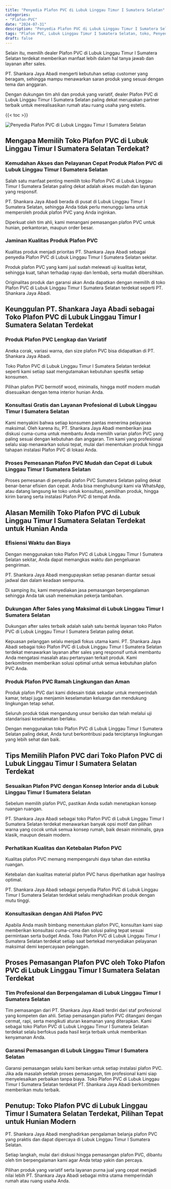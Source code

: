 ```yaml
---
title: "Penyedia Plafon PVC di Lubuk Linggau Timur I Sumatera Selatan"
categories: 
- "Plafon-PVC"
date: "2024-07-31"
description: "Penyedia Plafon PVC di Lubuk Linggau Timur I Sumatera Selatan bagi tempat tinggal, perkantoran, dan toko. Produk berkualitas, variasi motif, variasi warna menarik, beserta servis penempatan oleh tim profesional serta garansi resmi!|Servis penyediaan Plafon PVC di Lubuk Linggau Timur I Sumatera Selatan bagi keperluan hunian, kantor, maupun gerai, beserta produk terbaik dan pemasangan oleh tim ahli dan jaminan resmi.|Alternatif Plafon PVC di Lubuk Linggau Timur I Sumatera Selatan yang andal untuk hunian, perkantoran, serta ritel, bersama plafon unggulan dan instalasi oleh teknisi berpengalaman dan garansi resmi.|Penyediaan Plafon PVC di Lubuk Linggau Timur I Sumatera Selatan bagi hunian, kantor, serta toko, dengan produk berkualitas dan instalasi dikerjakan oleh teknisi ahli, dilengkapi beserta kepastian resmi.}"
tags: "Plafon PVC, Lubuk Linggau Timur I Sumatera Selatan, toko, Penyedia, distributor"
draft: false
---
```


Selain itu, memilih dealer Plafon PVC di Lubuk Linggau Timur I Sumatera Selatan terdekat memberikan manfaat lebih dalam hal tanya jawab dan layanan after sales.

PT. Shankara Jaya Abadi mengerti kebutuhan setiap customer yang beragam, sehingga mampu menawarkan saran produk yang sesuai dengan tema dan anggaran.

Dengan dukungan tim ahli dan produk yang variatif, dealer Plafon PVC di Lubuk Linggau Timur I Sumatera Selatan paling dekat merupakan partner terbaik untuk merealisasikan rumah atau ruang usaha yang estetis.

{{< toc >}}

![Penyedia Plafon PVC di Lubuk Linggau Timur I Sumatera Selatan](/images/Plafon-PVC/Penyedia-Plafon-PVC-di-Lubuk-Linggau-Timur-I-Sumatera-Selatan.png)


## Mengapa Memilih Toko Plafon PVC di Lubuk Linggau Timur I Sumatera Selatan Terdekat?

### Kemudahan Akses dan Pelayanan Cepat Produk Plafon PVC di Lubuk Linggau Timur I Sumatera Selatan

Salah satu manfaat penting memilih toko Plafon PVC di Lubuk Linggau Timur I Sumatera Selatan paling dekat adalah akses mudah dan layanan yang responsif.

PT. Shankara Jaya Abadi berada di pusat di Lubuk Linggau Timur I Sumatera Selatan, sehingga Anda tidak perlu menunggu lama untuk memperoleh produk plafon PVC yang Anda inginkan.

Diperkuat oleh tim ahli, kami menangani pemasangan plafon PVC untuk hunian, perkantoran, maupun order besar.

### Jaminan Kualitas Produk Plafon PVC

Kualitas produk menjadi prioritas PT. Shankara Jaya Abadi sebagai penyedia Plafon PVC di Lubuk Linggau Timur I Sumatera Selatan sekitar.

Produk plafon PVC yang kami jual sudah melewati uji kualitas ketat, sehingga kuat, tahan terhadap rayap dan lembab, serta mudah dibersihkan.

Originalitas produk dan garansi akan Anda dapatkan dengan memilih di toko Plafon PVC di Lubuk Linggau Timur I Sumatera Selatan terdekat seperti PT. Shankara Jaya Abadi.

## Keunggulan PT. Shankara Jaya Abadi sebagai Toko Plafon PVC di Lubuk Linggau Timur I Sumatera Selatan Terdekat

### Produk Plafon PVC Lengkap dan Variatif

Aneka corak, variasi warna, dan size plafon PVC bisa didapatkan di PT. Shankara Jaya Abadi.

Toko Plafon PVC di Lubuk Linggau Timur I Sumatera Selatan terdekat seperti kami setiap saat mengutamakan kebutuhan spesifik setiap konsumen.

Pilihan plafon PVC bermotif wood, minimalis, hingga motif modern mudah disesuaikan dengan tema interior hunian Anda.

### Konsultasi Gratis dan Layanan Profesional di Lubuk Linggau Timur I Sumatera Selatan

Kami menyakini bahwa setiap konsumen pantas menerima pelayanan maksimal. Oleh karena itu, PT. Shankara Jaya Abadi memberikan jasa diskusi cuma-cuma untuk membantu Anda memilih varian plafon PVC yang paling sesuai dengan kebutuhan dan anggaran. Tim kami yang profesional selalu siap menawarkan solusi tepat, mulai dari menentukan produk hingga tahapan instalasi Plafon PVC di lokasi Anda.

### Proses Pemesanan Plafon PVC Mudah dan Cepat di Lubuk Linggau Timur I Sumatera Selatan

Proses pemesanan di penyedia plafon PVC Sumatera Selatan paling dekat benar-benar efisien dan cepat. Anda bisa menghubungi kami via WhatsApp, atau datang langsung ke toko untuk konsultasi, pemilihan produk, hingga kirim barang serta instalasi Plafon PVC di tempat Anda.

## Alasan Memilih Toko Plafon PVC di Lubuk Linggau Timur I Sumatera Selatan Terdekat untuk Hunian Anda

### Efisiensi Waktu dan Biaya

Dengan menggunakan toko Plafon PVC di Lubuk Linggau Timur I Sumatera Selatan sekitar, Anda dapat memangkas waktu dan pengeluaran pengiriman.

PT. Shankara Jaya Abadi mengupayakan setiap pesanan diantar sesuai jadwal dan dalam keadaan sempurna.

Di samping itu, kami menyediakan jasa pemasangan berpengalaman sehingga Anda tak usah menemukan pekerja tambahan.

### Dukungan After Sales yang Maksimal di Lubuk Linggau Timur I Sumatera Selatan

Dukungan after sales terbaik adalah salah satu bentuk layanan toko Plafon PVC di Lubuk Linggau Timur I Sumatera Selatan paling dekat.

Kepuasan pelanggan selalu menjadi fokus utama kami. PT. Shankara Jaya Abadi sebagai toko Plafon PVC di Lubuk Linggau Timur I Sumatera Selatan terdekat menawarkan layanan after sales yang responsif untuk membantu Anda mengatasi masalah atau pertanyaan terkait produk. Kami berkomitmen memberikan solusi optimal untuk semua kebutuhan plafon PVC Anda.

### Produk Plafon PVC Ramah Lingkungan dan Aman

Produk plafon PVC dari kami didesain tidak sekadar untuk memperindah kamar, tetapi juga menjamin keselamatan keluarga dan mendukung lingkungan tetap sehat.

Seluruh produk tidak mengandung unsur berisiko dan telah melalui uji standarisasi keselamatan berlaku.

Dengan menggunakan toko Plafon PVC di Lubuk Linggau Timur I Sumatera Selatan paling dekat, Anda turut berkontribusi pada terciptanya lingkungan yang lebih sehat dan baik.

## Tips Memilih Plafon PVC dari Toko Plafon PVC di Lubuk Linggau Timur I Sumatera Selatan Terdekat

### Sesuaikan Plafon PVC dengan Konsep Interior anda di Lubuk Linggau Timur I Sumatera Selatan

Sebelum memilih plafon PVC, pastikan Anda sudah menetapkan konsep ruangan ruangan.

PT. Shankara Jaya Abadi sebagai toko Plafon PVC di Lubuk Linggau Timur I Sumatera Selatan terdekat menawarkan banyak opsi motif dan pilihan warna yang cocok untuk semua konsep rumah, baik desain minimalis, gaya klasik, maupun desain modern.

### Perhatikan Kualitas dan Ketebalan Plafon PVC

Kualitas plafon PVC memang mempengaruhi daya tahan dan estetika ruangan.

Ketebalan dan kualitas material plafon PVC harus diperhatikan agar hasilnya optimal.

PT. Shankara Jaya Abadi sebagai penyedia Plafon PVC di Lubuk Linggau Timur I Sumatera Selatan terdekat selalu menghadirkan produk dengan mutu tinggi.

### Konsultasikan dengan Ahli Plafon PVC

Apabila Anda masih bimbang menentukan plafon PVC, konsultan kami siap memberikan konsultasi cuma-cuma dan solusi paling tepat sesuai permintaan serta budget Anda. Toko Plafon PVC di Lubuk Linggau Timur I Sumatera Selatan terdekat setiap saat bertekad menyediakan pelayanan maksimal demi kepercayaan pelanggan.

## Proses Pemasangan Plafon PVC oleh Toko Plafon PVC di Lubuk Linggau Timur I Sumatera Selatan Terdekat

### Tim Profesional dan Berpengalaman di Lubuk Linggau Timur I Sumatera Selatan

Tim pemasangan dari PT. Shankara Jaya Abadi terdiri dari staf profesional yang kompeten dan ahli. Setiap pemasangan plafon PVC ditangani dengan cermat, rapi, serta mengikuti aturan keamanan yang diterapkan. Kami sebagai toko Plafon PVC di Lubuk Linggau Timur I Sumatera Selatan terdekat selalu berfokus pada hasil kerja terbaik untuk memberikan kenyamanan Anda.

### Garansi Pemasangan di Lubuk Linggau Timur I Sumatera Selatan

Garansi pemasangan selalu kami berikan untuk setiap instalasi plafon PVC. Jika ada masalah setelah proses pemasangan, tim profesional kami siap menyelesaikan perbaikan tanpa biaya. Toko Plafon PVC di Lubuk Linggau Timur I Sumatera Selatan terdekat PT. Shankara Jaya Abadi berkomitmen memberikan mutu terbaik.

## Penutup: Toko Plafon PVC di Lubuk Linggau Timur I Sumatera Selatan Terdekat, Pilihan Tepat untuk Hunian Modern

PT. Shankara Jaya Abadi menghadirkan pengalaman belanja plafon PVC yang praktis dan dapat dipercaya di Lubuk Linggau Timur I Sumatera Selatan.

Setiap langkah, mulai dari diskusi hingga pemasangan plafon PVC, dibantu oleh tim berpengalaman kami agar Anda tetap yakin dan percaya.

Pilihan produk yang variatif serta layanan purna jual yang cepat menjadi nilai lebih PT. Shankara Jaya Abadi sebagai mitra utama memperindah rumah atau ruang usaha Anda.